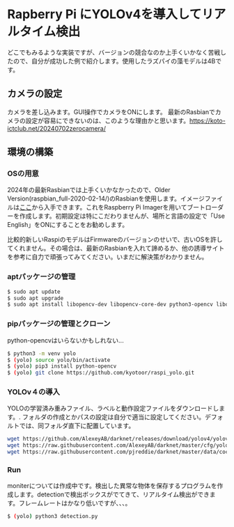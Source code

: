 # Rapberry Pi にYOLOv4を導入してリアルタイム検出
どこでもみるような実装ですが、バージョンの競合なのか上手くいかなく苦戦したので、自分が成功した例で紹介します。使用したラズパイの藻モデルは4Bです。

## カメラの設定
カメラを差し込みます。GUI操作でカメラをONにします。
最新のRasbianでカメラの設定が容易にできないのは、このような理由かと思います。https://koto-ictclub.net/20240702zerocamera/

## 環境の構築
### OSの用意
2024年の最新Rasbianでは上手くいかなかったので、Older Version(raspbian_full-2020-02-14/)のRasbianを使用します。イメージファイルは[ここ](https://downloads.raspberrypi.org/raspbian_full/images/)から入手できます。これをRaspberry Pi Imagerを用いてブートローダーを作成します。初期設定は特にこだわりませんが、場所と言語の設定で「Use English」をONにすることをお勧めします。

比較的新しいRaspiのモデルはFirmwareのバージョンのせいで、古いOSを許してくれません。その場合は、最新のRasbianを入れて諦めるか、他の誘導サイトを参考に自力で頑張ってみてください。いまだに解決策がわかりません。

### aptパッケージの管理
```bash
$ sudo apt update
$ sudo apt upgrade
$ sudo apt install libopencv-dev libopencv-core-dev python3-opencv libopencv-contrib-dev opencv-data
```

### pipパッケージの管理とクローン
python-opencvはいらないかもしれない...
```bash
$ python3 -m venv yolo
$ (yolo) source yolo/bin/activate
$ (yolo) pip3 install python-opencv
$ (yolo) git clone https://github.com/kyotoor/raspi_yolo.git
```

### YOLOv４の導入 
YOLOの学習済み重みファイル、ラベルと動作設定ファイルをダウンロードします。. フォルダの作成とかパスの設定は自分で適当に設定してください。デフォルトでは、同フォルダ直下に配置しています。
```bash
wget https://github.com/AlexeyAB/darknet/releases/download/yolov4/yolov4-tiny.weights
wget https://raw.githubusercontent.com/AlexeyAB/darknet/master/cfg/yolov4-tiny.cfg
wget https://raw.githubusercontent.com/pjreddie/darknet/master/data/coco.names
```

### Run
moniterについては作成中です。検出した異常な物体を保存するプログラムを作成します。detectionで検出ボックスがでてきて、リアルタイム検出ができます。フレームレートはかなり低いですが、、、。
```bash
$ (yolo) python3 detection.py
```




